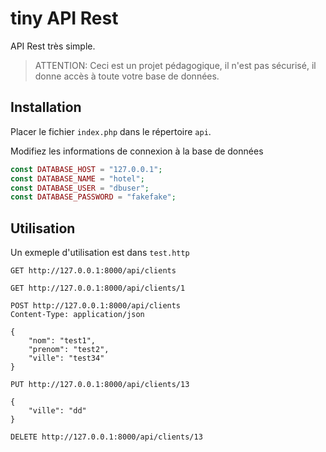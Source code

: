 # tiny API Rest

API Rest très simple.

> ATTENTION: Ceci est un projet pédagogique, il n'est pas sécurisé, il donne accès à toute votre base de données.

## Installation

Placer le fichier `index.php` dans le répertoire `api`.

Modifiez les informations de connexion à la base de données

```php
const DATABASE_HOST = "127.0.0.1";
const DATABASE_NAME = "hotel";
const DATABASE_USER = "dbuser";
const DATABASE_PASSWORD = "fakefake";
```


## Utilisation

Un exmeple d'utilisation est dans `test.http`

```http
GET http://127.0.0.1:8000/api/clients
```

```http
GET http://127.0.0.1:8000/api/clients/1
```
```http
POST http://127.0.0.1:8000/api/clients
Content-Type: application/json

{
    "nom": "test1",
    "prenom": "test2",
    "ville": "test34"
}
```
```http
PUT http://127.0.0.1:8000/api/clients/13

{
    "ville": "dd"
}
```

```http
DELETE http://127.0.0.1:8000/api/clients/13
```